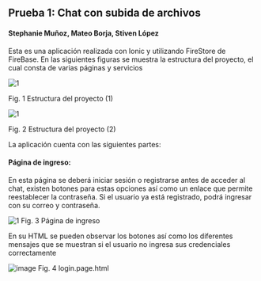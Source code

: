 ## Prueba 1: Chat con subida de archivos
#### Stephanie Muñoz, Mateo Borja, Stiven López

Esta es una aplicación realizada con Ionic y utilizando FireStore de FireBase. En las siguientes figuras se muestra la estructura del proyecto, el cual consta de varias páginas y servicios

![1](https://user-images.githubusercontent.com/66144847/145636022-eac49af1-d352-4652-ad32-5b0491b0786d.jpeg)

Fig. 1 Estructura del proyecto (1)

![1](https://user-images.githubusercontent.com/66144847/145636171-0804434e-0ac7-45aa-80e4-fea1c70d9979.jpeg)

Fig. 2 Estructura del proyecto (2)

La aplicación cuenta con las siguientes partes:

#### Página de ingreso:

En esta página se deberá iniciar sesión o registrarse antes de acceder al chat, existen botones para estas opciones así como un enlace que permite reestablecer la contraseña. Si el usuario ya está registrado, podrá ingresar con su correo y contraseña.

![1](https://user-images.githubusercontent.com/66144847/145636733-a34a0673-cb4c-4ba2-a94d-10eb8b444a96.jpeg)
Fig. 3 Página de ingreso

En su HTML se pueden observar los botones así como los diferentes mensajes que se muestran si el usuario no ingresa sus credenciales correctamente

![image](https://user-images.githubusercontent.com/66144847/145636905-a49591c2-c5e8-42b3-9b23-b77fe014e853.png)
Fig. 4 login.page.html



